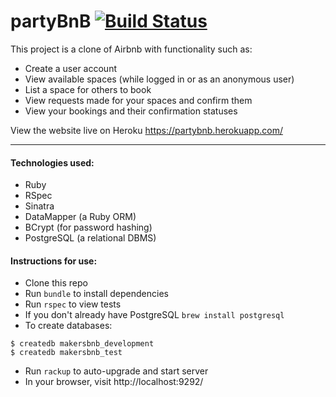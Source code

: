# partyBnB [![Build Status](https://travis-ci.org/rorymcgit/makersbnb.svg?branch=master)](https://travis-ci.org/rorymcgit/makersbnb)

This project is a clone of Airbnb with functionality such as:
- Create a user account
- View available spaces (while logged in or as an anonymous user)
- List a space for others to book
- View requests made for your spaces and confirm them
- View your bookings and their confirmation statuses  

View the website live on Heroku https://partybnb.herokuapp.com/

---

#### Technologies used:
- Ruby
- RSpec
- Sinatra
- DataMapper (a Ruby ORM)
- BCrypt (for password hashing)
- PostgreSQL (a relational DBMS)


#### Instructions for use:
- Clone this repo
- Run ```bundle``` to install dependencies
- Run ```rspec``` to view tests
- If you don't already have PostgreSQL ```brew install postgresql```
- To create databases:
```
$ createdb makersbnb_development
$ createdb makersbnb_test
```
- Run ```rackup``` to auto-upgrade and start server
- In your browser, visit http://localhost:9292/
